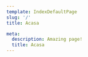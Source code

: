 ```yaml
---
template: IndexDefaultPage
slug: '/'
title: Acasa

meta:
  description: Amazing page!
  title: Acasa
---
```

